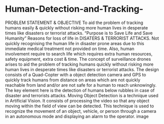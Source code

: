 # Human-Detection-and-Tracking-
PROBLEM STATEMENT &amp; OBJECTIVE To aid the problem of tracking humans easily &amp; quickly without risking more human lives in desperate times like disasters or terrorist attacks.  “Purpose is to Save Life and Save Humanity”  Reasons for loss of life in DISATERS &amp; TERRORIST ATTACKS.  Not quickly recognising the human life in disaster prone areas due to this immediate medical treatment not provided on time. Also, human involvement require to search life which requires extra human resources, safety equipment, extra cost &amp; time.  The concept of surveillance drones arises to aid the problem of tracking humans quickly without risking more human lives in desperate times like disasters or terrorist attacks. The design consists of a Quad-Copter with a object detection camera and GPS to quickly track humans from distance on areas which are not quickly reachable from land and/or are not safe for a human to reach unknowingly. The key element here is the detection of humans below rubbles in case of disaster and terrorists attacks. Moving Object Detection is a technique used in Artificial Vision. It consists of processing the video so that any object moving within the field of view can be detected. This technique is used to recognize the movement of an object, vehicle, or person through a camera in an autonomous mode and displaying an alarm to the operator. image
